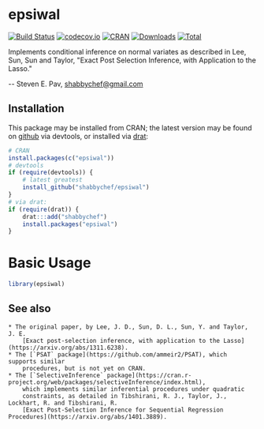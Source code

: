 

# epsiwal

[![Build Status](https://travis-ci.org/shabbychef/epsiwal.png)](https://travis-ci.org/shabbychef/epsiwal)
[![codecov.io](http://codecov.io/github/shabbychef/epsiwal/coverage.svg?branch=master)](http://codecov.io/github/shabbychef/epsiwal?branch=master)
[![CRAN](http://www.r-pkg.org/badges/version/epsiwal)](https://cran.r-project.org/package=epsiwal)
[![Downloads](http://cranlogs.r-pkg.org/badges/epsiwal?color=green)](http://www.r-pkg.org/pkg/epsiwal)
[![Total](http://cranlogs.r-pkg.org/badges/grand-total/epsiwal?color=green)](http://www.r-pkg.org/pkg/epsiwal)

Implements conditional inference on normal variates as described in 
Lee, Sun, Sun and Taylor, "Exact Post Selection Inference, with Application to the Lasso."

-- Steven E. Pav, shabbychef@gmail.com

## Installation

This package may be installed from CRAN; the latest version may be
found on [github](https://www.github.com/shabbychef/epsiwal "epsiwal")
via devtools, or installed via [drat](https://github.com/eddelbuettel/drat "drat"):


```r
# CRAN
install.packages(c("epsiwal"))
# devtools
if (require(devtools)) {
    # latest greatest
    install_github("shabbychef/epsiwal")
}
# via drat:
if (require(drat)) {
    drat:::add("shabbychef")
    install.packages("epsiwal")
}
```

# Basic Usage


```r
library(epsiwal)
```

## See also

	* The original paper, by Lee, J. D., Sun, D. L., Sun, Y. and Taylor, J. E. 
		[Exact post-selection inference, with application to the Lasso](https://arxiv.org/abs/1311.6238).
	* The [`PSAT` package](https://github.com/ammeir2/PSAT), which supports similar
		procedures, but is not yet on CRAN.
	* The [`SelectiveInference` package](https://cran.r-project.org/web/packages/selectiveInference/index.html),
		which implements similar inferential procedures under quadratic
		constraints, as detailed in Tibshirani, R. J., Taylor, J., Lockhart, R. and Tibshirani, R. 
		[Exact Post-Selection Inference for Sequential Regression Procedures](https://arxiv.org/abs/1401.3889).

